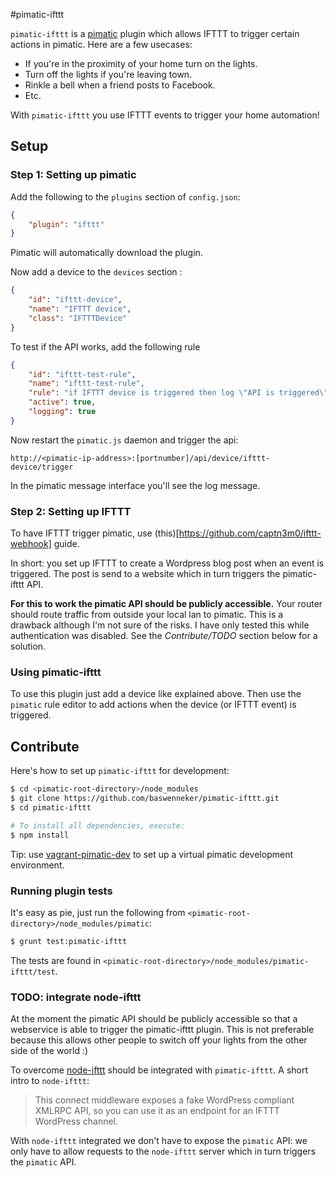 #pimatic-ifttt

`pimatic-ifttt` is a [pimatic](http://pimatic.org) plugin which allows IFTTT to trigger certain actions in pimatic. Here are a few usecases:

 * If you're in the proximity of your home turn on the lights.
 * Turn off the lights if you're leaving town.
 * Rinkle a bell when a friend posts to Facebook.
 * Etc.

With `pimatic-ifttt` you use IFTTT events to trigger your home automation!

## Setup

### Step 1: Setting up pimatic
Add the following to the `plugins` section of `config.json`:
```json
{
    "plugin": "ifttt"
}
```

Pimatic will automatically download the plugin.

Now add a device to the `devices` section :

```json
{
    "id": "ifttt-device",
    "name": "IFTTT device",
    "class": "IFTTTDevice"
}
```

To test if the API works, add the following rule
```json
{
    "id": "ifttt-test-rule",
    "name": "ifttt-test-rule",
    "rule": "if IFTTT device is triggered then log \"API is triggered\"",
    "active": true,
    "logging": true
}
```

Now restart the `pimatic.js` daemon and trigger the api:

```
http://<pimatic-ip-address>:[portnumber]/api/device/ifttt-device/trigger
```

In the pimatic message interface you'll see the log message.

### Step 2: Setting up IFTTT
To have IFTTT trigger pimatic, use (this)[https://github.com/captn3m0/ifttt-webhook] guide.

In short: you set up IFTTT to create a Wordpress blog post when an event is triggered. The post is send to a website which in turn triggers the pimatic-ifttt API. 

__For this to work the pimatic API should be publicly accessible.__ Your router should route traffic from outside your local lan to pimatic. This is a drawback although I'm not sure of the risks. I have only tested this while authentication was disabled. See the _Contribute/TODO_ section below for a solution.

### Using pimatic-ifttt
To use this plugin just add a device like explained above. Then use the `pimatic` rule editor to add actions when the device (or IFTTT event) is triggered.

## Contribute
Here's how to set up `pimatic-ifttt` for development:

```bash
$ cd <pimatic-root-directory>/node_modules
$ git clone https://github.com/baswenneker/pimatic-ifttt.git
$ cd pimatic-ifttt

# To install all dependencies, execute:
$ npm install
```

Tip: use [vagrant-pimatic-dev](https://github.com/baswenneker/vagrant-pimatic-dev) to set up a virtual pimatic development environment.

### Running plugin tests
It's easy as pie, just run the following from `<pimatic-root-directory>/node_modules/pimatic`:

```bash
$ grunt test:pimatic-ifttt
```

The tests are found in `<pimatic-root-directory>/node_modules/pimatic-ifttt/test`.

### TODO: integrate node-ifttt
At the moment the pimatic API should be publicly accessible so that a webservice is able to trigger the pimatic-ifttt plugin. This is not preferable because this allows other people to switch off your lights from the other side of the world :)

To overcome [node-ifttt](https://github.com/fcingolani/node-ifttt) should be integrated with `pimatic-ifttt`. A short intro to `node-ifttt`:

>This connect middleware exposes a fake WordPress compliant XMLRPC API, so you can use it as an endpoint for an IFTTT WordPress channel.

With `node-ifttt` integrated we don't have to expose the `pimatic` API: we only have to allow requests to the `node-ifttt` server which in turn triggers the `pimatic` API.
